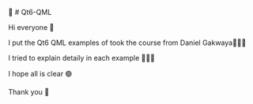🎦 # Qt6-QML

 Hi everyone 🌈

 I put the Qt6 QML examples of took the course from Daniel Gakwaya👨🏻‍🏫

 I tried to explain detaily in each example 👩🏼‍🏫

 I hope all is clear 🟢

 Thank you 🥰
